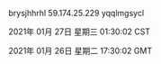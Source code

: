 brysjhhrhl 59.174.25.229 yqqlmgsycl

2021年 01月 27日 星期三 01:30:02 CST

2021年 01月 26日 星期二 17:30:02 GMT
